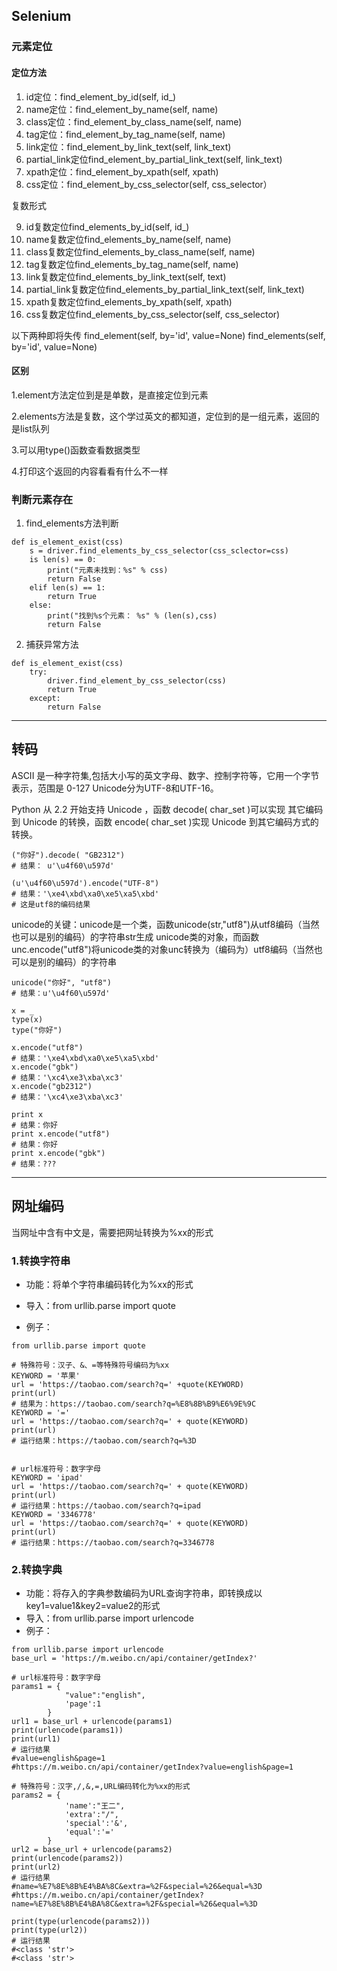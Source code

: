 

## Selenium

### 元素定位

#### 定位方法

1. id定位：find_element_by_id(self, id_)
2. name定位：find_element_by_name(self, name)
3. class定位：find_element_by_class_name(self, name)
4. tag定位：find_element_by_tag_name(self, name)
5. link定位：find_element_by_link_text(self, link_text)
6. partial_link定位find_element_by_partial_link_text(self, link_text)
7. xpath定位：find_element_by_xpath(self, xpath)
8. css定位：find_element_by_css_selector(self, css_selector）

复数形式

9. id复数定位find_elements_by_id(self, id_)
10. name复数定位find_elements_by_name(self, name)
11. class复数定位find_elements_by_class_name(self, name)
12. tag复数定位find_elements_by_tag_name(self, name)
13. link复数定位find_elements_by_link_text(self, text)
14. partial_link复数定位find_elements_by_partial_link_text(self, link_text)
15. xpath复数定位find_elements_by_xpath(self, xpath)
16. css复数定位find_elements_by_css_selector(self, css_selector)

以下两种即将失传
find_element(self, by='id', value=None)
find_elements(self, by='id', value=None)

#### 区别

1.element方法定位到是是单数，是直接定位到元素

2.elements方法是复数，这个学过英文的都知道，定位到的是一组元素，返回的是list队列

3.可以用type()函数查看数据类型

4.打印这个返回的内容看看有什么不一样



### 判断元素存在

1. find_elements方法判断

```
def is_element_exist(css)
	s = driver.find_elements_by_css_selector(css_sclector=css)
	is len(s) == 0:
		print("元素未找到：%s" % css)
		return False
	elif len(s) == 1:
		return True
	else:
		print("找到%s个元素： %s" % (len(s),css)
		return False
```

2. 捕获异常方法

```
def is_element_exist(css)
	try:
		driver.find_element_by_css_selector(css)
		return True
	except:
		return False
```



------

## 转码

ASCII 是一种字符集,包括大小写的英文字母、数字、控制字符等，它用一个字节表示，范围是 0-127 Unicode分为UTF-8和UTF-16。

Python 从 2.2 开始支持 Unicode ，函数 decode( char_set )可以实现 其它编码到 Unicode 的转换，函数 encode( char_set )实现 Unicode 到其它编码方式的转换。

```
("你好").decode( "GB2312")
# 结果： u'\u4f60\u597d'

(u'\u4f60\u597d').encode("UTF-8")
# 结果：'\xe4\xbd\xa0\xe5\xa5\xbd'
# 这是utf8的编码结果
```

unicode的关键：unicode是一个类，函数unicode(str,"utf8")从utf8编码（当然也可以是别的编码）的字符串str生成 unicode类的对象，而函数unc.encode("utf8")将unicode类的对象unc转换为（编码为）utf8编码（当然也可以是别的编码）的字符串

```
unicode("你好", "utf8")  
# 结果：u'\u4f60\u597d'  
   
x = _  
type(x)  
type("你好")  
   
x.encode("utf8")  
# 结果：'\xe4\xbd\xa0\xe5\xa5\xbd'  
x.encode("gbk")  
# 结果：'\xc4\xe3\xba\xc3'  
x.encode("gb2312")  
# 结果：'\xc4\xe3\xba\xc3'  
   
print x  
# 结果：你好  
print x.encode("utf8")  
# 结果：你好  
print x.encode("gbk")  
# 结果：???  
```



------

## 网址编码

当网址中含有中文是，需要把网址转换为%xx的形式

### 1.转换字符串

- 功能：将单个字符串编码转化为%xx的形式
- 导入：from urllib.parse import quote

- 例子：

```
from urllib.parse import quote

# 特殊符号：汉子、&、=等特殊符号编码为%xx
KEYWORD = '苹果'
url = 'https://taobao.com/search?q=' +quote(KEYWORD)
print(url)
# 结果为：https://taobao.com/search?q=%E8%8B%B9%E6%9E%9C
KEYWORD = '='
url = 'https://taobao.com/search?q=' + quote(KEYWORD)
print(url)
# 运行结果：https://taobao.com/search?q=%3D


# url标准符号：数字字母
KEYWORD = 'ipad'
url = 'https://taobao.com/search?q=' + quote(KEYWORD)
print(url)
# 运行结果：https://taobao.com/search?q=ipad
KEYWORD = '3346778'
url = 'https://taobao.com/search?q=' + quote(KEYWORD)
print(url)
# 运行结果：https://taobao.com/search?q=3346778
```

### 2.转换字典

- 功能：将存入的字典参数编码为URL查询字符串，即转换成以key1=value1&key2=value2的形式
- 导入：from urllib.parse import urlencode
- 例子：

```
from urllib.parse import urlencode
base_url = 'https://m.weibo.cn/api/container/getIndex?'

# url标准符号：数字字母
params1 = {
            "value":"english",
            'page':1
        }
url1 = base_url + urlencode(params1)
print(urlencode(params1))
print(url1)
# 运行结果
#value=english&page=1
#https://m.weibo.cn/api/container/getIndex?value=english&page=1

# 特殊符号：汉字,/,&,=,URL编码转化为%xx的形式
params2 = {
            'name':"王二",
            'extra':"/",
            'special':'&',
            'equal':'='
        }
url2 = base_url + urlencode(params2)
print(urlencode(params2))
print(url2)
# 运行结果
#name=%E7%8E%8B%E4%BA%8C&extra=%2F&special=%26&equal=%3D
#https://m.weibo.cn/api/container/getIndex?name=%E7%8E%8B%E4%BA%8C&extra=%2F&special=%26&equal=%3D

print(type(urlencode(params2)))
print(type(url2))
# 运行结果
#<class 'str'>
#<class 'str'>
```

